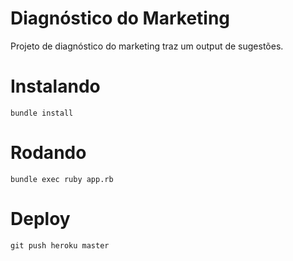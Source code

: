 # Diagnóstico do Marketing

Projeto de diagnóstico do marketing traz um output de sugestões.

# Instalando

    bundle install

# Rodando

    bundle exec ruby app.rb

# Deploy

    git push heroku master
 
